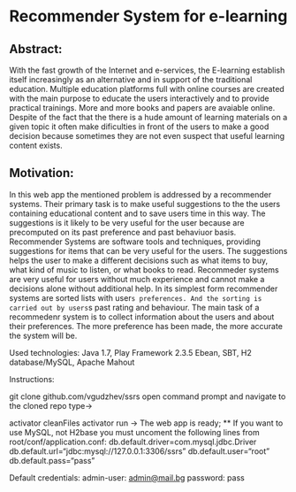 #	Recommender System for e-learning

##	Abstract:
With the fast growth of the Internet and e-services, the E-learning establish itself increasingly as an alternative and in support of the traditional education. Multiple education platforms full with online courses are created with the main purpose to educate the users interactively and to provide practical trainings. More and more books and papers are avaiable online. Despite of the fact that the there is a hude amount of learning materials on a given topic it often make dificulties in front of the users to make a good decision because sometimes they are not even suspect that useful learning content exists.

##	Motivation:
In this web app the mentioned problem is addressed by a recommender systems. Their primary task is to make useful suggestions to the the users containing educational content and to save users time in this way. The suggestions is it likely to be very useful for the user because are precomputed on its past preference and past behaviuor basis. Recommender Systems are software tools and techniques, providing suggestions for items that can be very useful for the users. The suggestions helps the user to make a different decisions such as what items to buy, what kind of music to listen, or what books to read. Recommeder systems are very useful for users without much experience and cannot make a decisions alone without additional help. In its simplest form recommender systems are sorted lists with user`s preferences. And the sorting is carried out by users`s past rating and behaviour. The main task of a recommedenr system is to collect information about the users and about their preferences. The more preference has been made, the more accurate the system will be.

Used technologies: Java 1.7, Play Framework 2.3.5 Ebean, SBT, H2 database/MySQL, Apache Mahout

Instructions:

git clone github.com/vgudzhev/ssrs open command prompt and navigate to the cloned repo type->

activator cleanFiles activator run -> The web app is ready; ** If you want to use MySQL, not H2base you must uncoment the following lines from root/conf/application.conf: db.default.driver=com.mysql.jdbc.Driver db.default.url=“jdbc:mysql://127.0.0.1:3306/ssrs” db.default.user=“root” db.default.pass=“pass”

Default credentials: admin-user: admin@mail.bg password: pass
